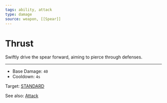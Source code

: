 ```yaml
---
tags: ability, attack
type: damage
source: weapon, [[Spear]]
---
```

# Thrust

Swiftly drive the spear forward, aiming to pierce through defenses.

---

- Base Damage: `40`
- Cooldown: `4s`

Target: [STANDARD](Targets/STANDARD.md)

See also: [Attack](Mechanics/Attack.md)